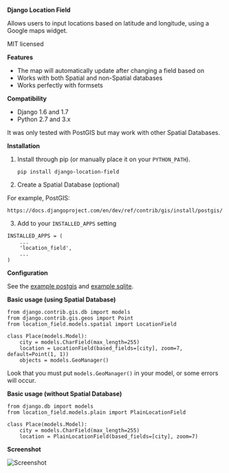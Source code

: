 **Django Location Field**

Allows users to input locations based on latitude and longitude, using a
Google maps widget.

MIT licensed

**Features**

* The map will automatically update after changing a field based on
* Works with both Spatial and non-Spatial databases
* Works perfectly with formsets

**Compatibility**

* Django 1.6 and 1.7
* Python 2.7 and 3.x

It was only tested with PostGIS but may work with other Spatial Databases.

**Installation**

1. Install through pip (or manually place it on your `PYTHON_PATH`).

    `pip install django-location-field`

2. Create a Spatial Database (optional)

For example, PostGIS:

    https://docs.djangoproject.com/en/dev/ref/contrib/gis/install/postgis/

3. Add to your ```INSTALLED_APPS``` setting

```
INSTALLED_APPS = (
    ...
    'location_field',
    ...
)
```


**Configuration**

See the [example postgis](example_postgis/) and [example sqlite](example_sqlite/).

**Basic usage (using Spatial Database)**

    from django.contrib.gis.db import models
    from django.contrib.gis.geos import Point
    from location_field.models.spatial import LocationField

    class Place(models.Model):
        city = models.CharField(max_length=255)
        location = LocationField(based_fields=[city], zoom=7, default=Point(1, 1))
        objects = models.GeoManager()

Look that you must put `models.GeoManager()` in your model, or some errors will occur.

**Basic usage (without Spatial Database)**

    from django.db import models
    from location_field.models.plain import PlainLocationField

    class Place(models.Model):
        city = models.CharField(max_length=255)
        location = PlainLocationField(based_fields=[city], zoom=7)

**Screenshot**

![Screenshot](https://github.com/caioariede/django-location-field/raw/master/screenshot.png)
